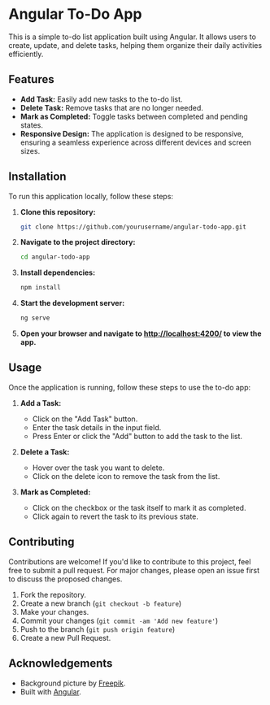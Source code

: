 # Angular To-Do App

This is a simple to-do list application built using Angular. It allows users to create, update, and delete tasks, helping them organize their daily activities efficiently.

## Features

- **Add Task:** Easily add new tasks to the to-do list.
- **Delete Task:** Remove tasks that are no longer needed.
- **Mark as Completed:** Toggle tasks between completed and pending states.
- **Responsive Design:** The application is designed to be responsive, ensuring a seamless experience across different devices and screen sizes.

## Installation

To run this application locally, follow these steps:

1. **Clone this repository:**

   ```bash
   git clone https://github.com/yourusername/angular-todo-app.git
   ```

2. **Navigate to the project directory:**

   ```bash
   cd angular-todo-app
   ```

3. **Install dependencies:**

   ```bash
   npm install
   ```

4. **Start the development server:**

   ```bash
   ng serve
   ```

5. **Open your browser and navigate to [http://localhost:4200/](http://localhost:4200/) to view the app.**

## Usage

Once the application is running, follow these steps to use the to-do app:

1. **Add a Task:**

   - Click on the "Add Task" button.
   - Enter the task details in the input field.
   - Press Enter or click the "Add" button to add the task to the list.

2. **Delete a Task:**

   - Hover over the task you want to delete.
   - Click on the delete icon to remove the task from the list.

3. **Mark as Completed:**

   - Click on the checkbox or the task itself to mark it as completed.
   - Click again to revert the task to its previous state.

## Contributing

Contributions are welcome! If you'd like to contribute to this project, feel free to submit a pull request. For major changes, please open an issue first to discuss the proposed changes.

1. Fork the repository.
2. Create a new branch (`git checkout -b feature`)
3. Make your changes.
4. Commit your changes (`git commit -am 'Add new feature'`)
5. Push to the branch (`git push origin feature`)
6. Create a new Pull Request.

## Acknowledgements

- Background picture by [Freepik](https://www.freepik.com/).
- Built with [Angular](https://angular.io/).
